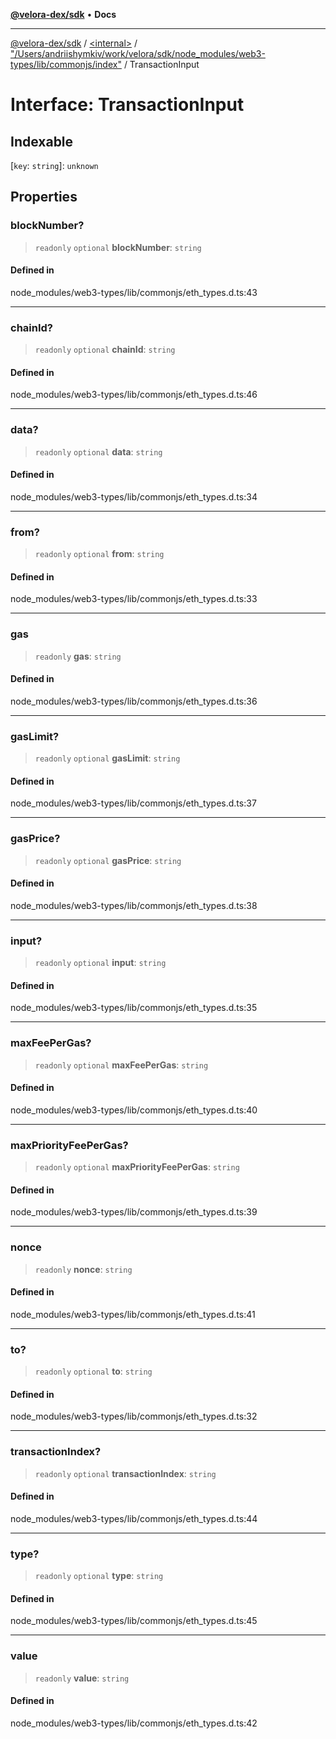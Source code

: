 [**@velora-dex/sdk**](../../../../README.md) • **Docs**

***

[@velora-dex/sdk](../../../../globals.md) / [\<internal\>](../../../README.md) / ["/Users/andriishymkiv/work/velora/sdk/node\_modules/web3-types/lib/commonjs/index"](../README.md) / TransactionInput

# Interface: TransactionInput

## Indexable

 \[`key`: `string`\]: `unknown`

## Properties

### blockNumber?

> `readonly` `optional` **blockNumber**: `string`

#### Defined in

node\_modules/web3-types/lib/commonjs/eth\_types.d.ts:43

***

### chainId?

> `readonly` `optional` **chainId**: `string`

#### Defined in

node\_modules/web3-types/lib/commonjs/eth\_types.d.ts:46

***

### data?

> `readonly` `optional` **data**: `string`

#### Defined in

node\_modules/web3-types/lib/commonjs/eth\_types.d.ts:34

***

### from?

> `readonly` `optional` **from**: `string`

#### Defined in

node\_modules/web3-types/lib/commonjs/eth\_types.d.ts:33

***

### gas

> `readonly` **gas**: `string`

#### Defined in

node\_modules/web3-types/lib/commonjs/eth\_types.d.ts:36

***

### gasLimit?

> `readonly` `optional` **gasLimit**: `string`

#### Defined in

node\_modules/web3-types/lib/commonjs/eth\_types.d.ts:37

***

### gasPrice?

> `readonly` `optional` **gasPrice**: `string`

#### Defined in

node\_modules/web3-types/lib/commonjs/eth\_types.d.ts:38

***

### input?

> `readonly` `optional` **input**: `string`

#### Defined in

node\_modules/web3-types/lib/commonjs/eth\_types.d.ts:35

***

### maxFeePerGas?

> `readonly` `optional` **maxFeePerGas**: `string`

#### Defined in

node\_modules/web3-types/lib/commonjs/eth\_types.d.ts:40

***

### maxPriorityFeePerGas?

> `readonly` `optional` **maxPriorityFeePerGas**: `string`

#### Defined in

node\_modules/web3-types/lib/commonjs/eth\_types.d.ts:39

***

### nonce

> `readonly` **nonce**: `string`

#### Defined in

node\_modules/web3-types/lib/commonjs/eth\_types.d.ts:41

***

### to?

> `readonly` `optional` **to**: `string`

#### Defined in

node\_modules/web3-types/lib/commonjs/eth\_types.d.ts:32

***

### transactionIndex?

> `readonly` `optional` **transactionIndex**: `string`

#### Defined in

node\_modules/web3-types/lib/commonjs/eth\_types.d.ts:44

***

### type?

> `readonly` `optional` **type**: `string`

#### Defined in

node\_modules/web3-types/lib/commonjs/eth\_types.d.ts:45

***

### value

> `readonly` **value**: `string`

#### Defined in

node\_modules/web3-types/lib/commonjs/eth\_types.d.ts:42
